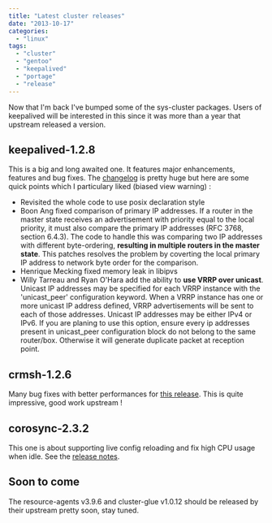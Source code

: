 ```yaml
---
title: "Latest cluster releases"
date: "2013-10-17"
categories: 
  - "linux"
tags: 
  - "cluster"
  - "gentoo"
  - "keepalived"
  - "portage"
  - "release"
---
```


Now that I'm back I've bumped some of the sys-cluster packages. Users of keepalived will be interested in this since it was more than a year that upstream released a version.

## keepalived-1.2.8

This is a big and long awaited one. It features major enhancements, features and bug fixes. The [changelog](http://www.keepalived.org/changelog.html) is pretty huge but here are some quick points which I particulary liked (biased view warning) :

- Revisited the whole code to use posix declaration style
- Boon Ang fixed comparison of primary IP addresses. If a router in the master state receives an advertisement with priority equal to the local priority, it must also compare the primary IP addresses (RFC 3768, section 6.4.3). The code to handle this was comparing two IP addresses with different byte-ordering, **resulting in multiple routers in the master state**. This patches resolves the problem by coverting the local primary IP address to network byte order for the comparison.
- Henrique Mecking fixed memory leak in libipvs
- Willy Tarreau and Ryan O'Hara add the ability to **use VRRP over unicast**. Unicast IP addresses may be specified for each VRRP instance with the 'unicast\_peer' configuration keyword. When a VRRP instance has one or more unicast IP address defined, VRRP advertisements will be sent to each of those addresses. Unicast IP addresses may be either IPv4 or IPv6. If you are planing to use this option, ensure every ip addresses present in unicast\_peer configuration block do not belong to the same router/box. Otherwise it will generate duplicate packet at reception point.

## crmsh-1.2.6

Many bug fixes with better performances for [this release](http://hg.savannah.gnu.org/hgweb/crmsh/file/crmsh-1.2.6/ChangeLog). This is quite impressive, good work upstream !

## corosync-2.3.2

This one is about supporting live config reloading and fix high CPU usage when idle. See the [release notes](https://github.com/corosync/corosync/wiki/Corosync-2.3.2-release-notes).

## Soon to come

The resource-agents v3.9.6 and cluster-glue v1.0.12 should be released by their upstream pretty soon, stay tuned.
